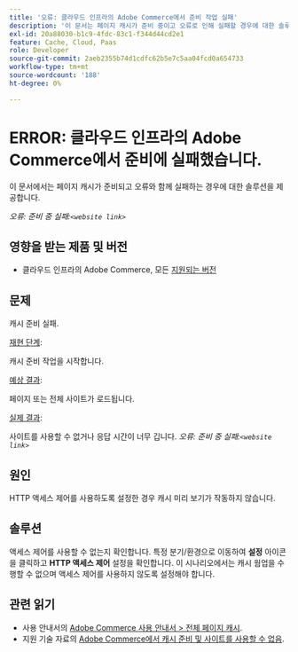 ```yaml
---
title: '오류: 클라우드 인프라의 Adobe Commerce에서 준비 작업 실패'
description: '이 문서는 페이지 캐시가 준비 중이고 오류로 인해 실패할 경우에 대한 솔루션을 제공합니다.'
exl-id: 20a88030-b1c9-4fdc-83c1-f344d44cd2e1
feature: Cache, Cloud, Paas
role: Developer
source-git-commit: 2aeb2355b74d1cdfc62b5e7c5aa04fcd0a654733
workflow-type: tm+mt
source-wordcount: '188'
ht-degree: 0%

---
```


# ERROR: 클라우드 인프라의 Adobe Commerce에서 준비에 실패했습니다.

이 문서에서는 페이지 캐시가 준비되고 오류와 함께 실패하는 경우에 대한 솔루션을 제공합니다.

*오류: 준비 중 실패:`<website link>`*

## 영향을 받는 제품 및 버전

* 클라우드 인프라의 Adobe Commerce, 모든 [지원되는 버전](https://magento.com/sites/default/files/magento-software-lifecycle-policy.pdf)

## 문제

캐시 준비 실패.

<u>재현 단계</u>:

캐시 준비 작업을 시작합니다.

<u>예상 결과</u>:

페이지 또는 전체 사이트가 로드됩니다.

<u>실제 결과</u>:

사이트를 사용할 수 없거나 응답 시간이 너무 깁니다. *오류: 준비 중 실패:`<website link>`*

## 원인

HTTP 액세스 제어를 사용하도록 설정한 경우 캐시 미리 보기가 작동하지 않습니다.

## 솔루션

액세스 제어를 사용할 수 없는지 확인합니다. 특정 분기/환경으로 이동하여 **설정** 아이콘을 클릭하고 **HTTP 액세스 제어** 설정을 확인합니다. 이 시나리오에서는 캐시 웜업을 수행할 수 없으며 액세스 제어를 사용하지 않도록 설정해야 합니다.

## 관련 읽기

* 사용 안내서의 [Adobe Commerce 사용 안내서 > 전체 페이지 캐시](https://experienceleague.adobe.com/en/docs/commerce-admin/systems/tools/cache-management#full-page-caching).
* 지원 기술 자료의 [Adobe Commerce에서 캐시 준비 및 사이트를 사용할 수 없음](/help/troubleshooting/miscellaneous/cache-warming-up-and-site-unavailable-on-magento.md).
